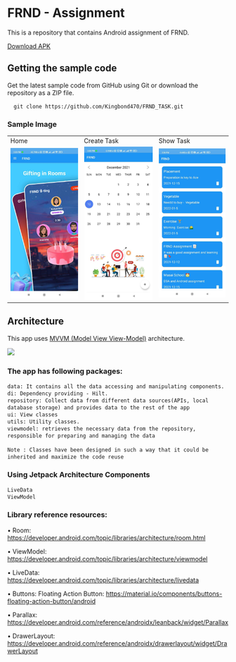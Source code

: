 # FRND - Assignment

This is a repository that contains Android assignment of FRND. 

[Download APK](https://drive.google.com/file/d/1liePIsw12xTvlD0kye_7-xDXKls1yZl8/view?usp=sharing) 

## Getting the sample code

Get the latest sample code from GitHub using Git or download the repository as a ZIP file. 

      git clone https://github.com/Kingbond470/FRND_TASK.git

### Sample Image

<table>
  <tr>
    <td>Home</td>
    <td>Create Task</td>
   <td>Show Task</td>
  </tr>
  <tr>
    <td><img src="https://github.com/Kingbond470/Android-Practice/blob/main/FRND%20IMAGE/Home.jpg" width="280"/></td>
    <td><img src="https://github.com/Kingbond470/Android-Practice/blob/main/FRND%20IMAGE/Calendar.jpg" width="280"/></td>
    <td><img src="https://github.com/Kingbond470/Android-Practice/blob/main/FRND%20IMAGE/showtask.jpg" width="280"/></td>
  </tr>
 </table>
 
 
## Architecture

This app uses [MVVM (Model View View-Model)](https://developer.android.com/jetpack/guide#recommended-app-arch) architecture.

<img src="https://camo.githubusercontent.com/be9b0e8eb62e13a031031fb16e99f33c647da47908a21f451cb00d2c99fb9b31/68747470733a2f2f646576656c6f7065722e616e64726f69642e636f6d2f746f7069632f6c69627261726965732f6172636869746563747572652f696d616765732f66696e616c2d6172636869746563747572652e706e67">

### The app has following packages:

    data: It contains all the data accessing and manipulating components.
    di: Dependency providing - Hilt.
    repository: Collect data from different data sources(APIs, local database storage) and provides data to the rest of the app
    ui: View classes 
    utils: Utility classes.
    viewmodel: retrieves the necessary data from the repository, responsible for preparing and managing the data
  
    Note : Classes have been designed in such a way that it could be inherited and maximize the code reuse

### Using Jetpack Architecture Components

    LiveData
    ViewModel
    
### Library reference resources:

• Room: https://developer.android.com/topic/libraries/architecture/room.html

• ViewModel: https://developer.android.com/topic/libraries/architecture/viewmodel

• LiveData: https://developer.android.com/topic/libraries/architecture/livedata

• Buttons: Floating Action Button: https://material.io/components/buttons-floating-action-button/android

• Parallax: https://developer.android.com/reference/androidx/leanback/widget/Parallax

• DrawerLayout: https://developer.android.com/reference/androidx/drawerlayout/widget/DrawerLayout
    

    

